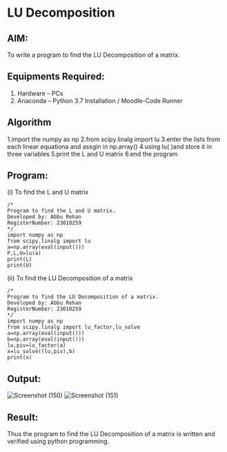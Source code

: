 # LU Decomposition 

## AIM:
To write a program to find the LU Decomposition of a matrix.

## Equipments Required:
1. Hardware – PCs
2. Anaconda – Python 3.7 Installation / Moodle-Code Runner

## Algorithm
1.import the numpy as np
2.from scipy.linalg import lu
3.enter the lists from each linear equationa and assgin in np.array()
4.using lu( )and store it in three variables
5.print the L and U matrix
6.end the program

## Program:
(i) To find the L and U matrix
```
/*
Program to find the L and U matrix.
Developed by: Abbu Rehan
RegisterNumber: 23010259
*/
import numpy as np
from scipy.linalg import lu
a=np.array(eval(input()))
P,L,U=lu(a)
print(L)
print(U)
```
(ii) To find the LU Decomposition of a matrix
```
/*
Program to find the LU Decomposition of a matrix.
Developed by: Abbu Rehan
RegisterNumber: 23010259
*/
import numpy as np
from scipy.linalg import lu_factor,lu_solve
a=np.array(eval(input()))
b=np.array(eval(input()))
lu,piv=lu_factor(a)
x=lu_solve((lu,piv),b)
print(x)
```

## Output:
![Screenshot (150)](https://github.com/Abburehan/LU-Decomposition/assets/138849336/158dedd7-204e-4887-92dd-13d10539bda1)
![Screenshot (151)](https://github.com/Abburehan/LU-Decomposition/assets/138849336/0c51b38d-43fb-4877-9fc4-88b66fdffdde)
## Result:
Thus the program to find the LU Decomposition of a matrix is written and verified using python programming.

